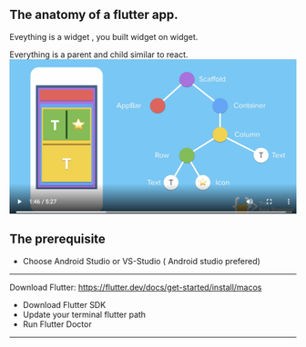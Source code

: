 
## The anatomy of a flutter app. 

Eveything is a widget , you built widget on widget. 

Everything is a parent and child similar to react. 
![images](https://github.com/KennySoh/Technical-Interview/blob/master/oop/flutter1.png)

## The prerequisite 
- Choose Android Studio or VS-Studio ( Android studio prefered)  
***
Download Flutter: https://flutter.dev/docs/get-started/install/macos
- Download Flutter SDK
- Update your terminal flutter path 
- Run Flutter Doctor
***


